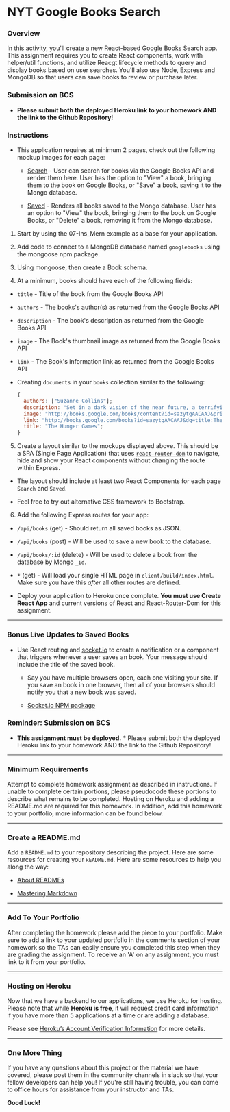 # NYT Google Books Search

### Overview

In this activity, you'll create a new React-based Google Books Search app. This assignment requires you to create React components, work with helper/util functions, and utilize Reacgt lifecycle methods to query and display books based on user searches. You'll also use Node, Express and MongoDB so that users can save books to review or purchase later.

### Submission on BCS

- **Please submit both the deployed Heroku link to your homework AND the link to the Github Repository!**

### Instructions

- This application requires at minimum 2 pages, check out the following mockup images for each page:

  - [Search](Search.png) - User can search for books via the Google Books API and render them here. User has the option to "View" a book, bringing them to the book on Google Books, or "Save" a book, saving it to the Mongo database.

  - [Saved](Saved.png) - Renders all books saved to the Mongo database. User has an option to "View" the book, bringing them to the book on Google Books, or "Delete" a book, removing it from the Mongo database.

1. Start by using the 07-Ins_Mern example as a base for your application.

2. Add code to connect to a MongoDB database named `googlebooks` using the mongoose npm package.

3. Using mongoose, then create a Book schema.

4. At a minimum, books should have each of the following fields:

- `title` - Title of the book from the Google Books API

- `authors` - The books's author(s) as returned from the Google Books API

- `description` - The book's description as returned from the Google Books API

- `image` - The Book's thumbnail image as returned from the Google Books API

- `link` - The Book's information link as returned from the Google Books API

- Creating `documents` in your `books` collection similar to the following:

  ```js
  {
    authors: ["Suzanne Collins"];
    description: "Set in a dark vision of the near future, a terrifying reality TV show is taking place. Twelve boys and twelve girls are forced to appear in a live event called The Hunger Games. There is only one rule: kill or be killed. When sixteen-year-old Katniss Everdeen steps forward to take her younger sister's place in the games, she sees it as a death sentence. But Katniss has been close to death before. For her, survival is second nature.";
    image: "http://books.google.com/books/content?id=sazytgAACAAJ&printsec=frontcover&img=1&zoom=1&source=gbs_api";
    link: "http://books.google.com/books?id=sazytgAACAAJ&dq=title:The+Hunger+Games&hl=&source=gbs_api";
    title: "The Hunger Games";
  }
  ```

5. Create a layout similar to the mockups displayed above. This should be a SPA (Single Page Application) that uses [`react-router-dom`](https://github.com/reactjs/react-router) to navigate, hide and show your React components without changing the route within Express.

- The layout should include at least two React Components for each page `Search` and `Saved`.

- Feel free to try out alternative CSS framework to Bootstrap.

6. Add the following Express routes for your app:

- `/api/books` (get) - Should return all saved books as JSON.

- `/api/books` (post) - Will be used to save a new book to the database.

- `/api/books/:id` (delete) - Will be used to delete a book from the database by Mongo `_id`.

- `*` (get) - Will load your single HTML page in `client/build/index.html`. Make sure you have this _after_ all other routes are defined.

- Deploy your application to Heroku once complete. **You must use Create React App** and current versions of React and React-Router-Dom for this assignment.

---

### Bonus Live Updates to Saved Books

- Use React routing and [socket.io](http://socket.io) to create a notification or a component that triggers whenever a user saves an book. Your message should include the title of the saved book.

  - Say you have multiple browsers open, each one visiting your site. If you save an book in one browser, then all of your browsers should notify you that a new book was saved.

  - [Socket.io NPM package](https://www.npmjs.com/package/socket.io)

### Reminder: Submission on BCS

- **This assignment must be deployed.** \* Please submit both the deployed Heroku link to your homework AND the link to the Github Repository!

---

### Minimum Requirements

Attempt to complete homework assignment as described in instructions. If unable to complete certain portions, please pseudocode these portions to describe what remains to be completed. Hosting on Heroku and adding a README.md are required for this homework. In addition, add this homework to your portfolio, more information can be found below.

---

### Create a README.md

Add a `README.md` to your repository describing the project. Here are some resources for creating your `README.md`. Here are some resources to help you along the way:

- [About READMEs](https://help.github.com/articles/about-readmes/)

- [Mastering Markdown](https://guides.github.com/features/mastering-markdown/)

---

### Add To Your Portfolio

After completing the homework please add the piece to your portfolio. Make sure to add a link to your updated portfolio in the comments section of your homework so the TAs can easily ensure you completed this step when they are grading the assignment. To receive an 'A' on any assignment, you must link to it from your portfolio.

---

### Hosting on Heroku

Now that we have a backend to our applications, we use Heroku for hosting. Please note that while **Heroku is free**, it will request credit card information if you have more than 5 applications at a time or are adding a database.

Please see [Heroku’s Account Verification Information](https://devcenter.heroku.com/articles/account-verification) for more details.

---

### One More Thing

If you have any questions about this project or the material we have covered, please post them in the community channels in slack so that your fellow developers can help you! If you're still having trouble, you can come to office hours for assistance from your instructor and TAs.

**Good Luck!**
